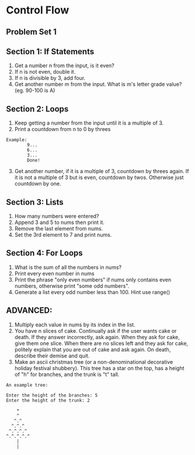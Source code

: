 Control Flow
=============================
Problem Set 1
-----------------------------

Section 1:  If Statements
-----------------------------

 1) Get a number n from the input, is it even?
 2) If n is not even, double it.
 3) If n is divisible by 3, add four.
 4) Get another number m from the input.  What is m's letter grade value? (eg. 90-100 is A)



Section 2:  Loops
-----------------------------

 1) Keep getting a number from the input until it is a multiple of 3.
 2) Print a countdown from n to 0 by threes 
```
Example:  
        9...
        6...
        3...
        Done!
```

 3) Get another number, if it is a multiple of 3, countdown by 
    threes again.  If it is not a multiple of 3 but is even, 
    countdown by twos.  Otherwise just countdown by one.


Section 3:  Lists
-----------------------------

 1)  How many numbers were entered?
 2)  Append 3 and 5 to nums then print it.
 3)  Remove the last element from nums.
 4)  Set the 3rd element to 7 and print nums.


Section 4:  For Loops
-----------------------------

 1) What is the sum of all the numbers in nums?
 2) Print every even number in nums
 3) Print the phrase "only even numbers" if nums only 
    contains even numbers, otherwise print "some odd numbers".
 4) Generate a list every odd number less than 100. Hint use range()

ADVANCED:
-----------------------------

1) Multiply each value in nums by its index in the list.
2) You have n slices of cake. Continually ask if the user wants cake 
   or death.  If they answer incorrectly, ask again.  When they ask 
   for cake, give them one slice.  When there are no slices left and 
   they ask for cake, politely explain that you are out of cake and 
   ask again. On death, describe their demise and quit.
3) Make an ascii christmas tree (or a non-denominational decorative 
   holiday festival shubbery).  This tree has a star on the top, 
   has a height of "h" for branches, and the trunk is "t" tall.

```
An example tree:

Enter the height of the branches: 5
Enter the height of the trunk: 2

    *
    ^
   ^.^
  ^.^.^
 ^.^.^.^
^.^.^.^.^
    |
    |
```
